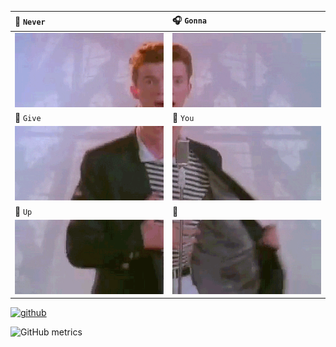 
|  :microphone: `Never` | :headphones: `Gonna` |
| :-------- | :---------- |
| ![one](https://github.com/VertDaider/VertDaider/raw/main/nggup(1).gif) | ![four](https://github.com/VertDaider/VertDaider/raw/main/nggup(4).gif) |
| :musical_keyboard: `Give` | :guitar: `You` |
| ![two](https://github.com/VertDaider/VertDaider/raw/main/nggup(2).gif) | ![five](https://github.com/VertDaider/VertDaider/raw/main/nggup(5).gif) |
| :saxophone: `Up` | 🌟 |
| ![three](https://github.com/VertDaider/VertDaider/raw/main/nggup(3).gif) | ![six](https://github.com/VertDaider/VertDaider/raw/main/nggup(6).gif) |



[<img src='https://cdn.jsdelivr.net/npm/simple-icons@3.0.1/icons/github.svg' alt='github' height='40'>](https://github.com/VertDaider)  

![GitHub metrics](https://metrics.lecoq.io/VertDaider)  
<!---
VertDaider/VertDaider is a ✨ special ✨ repository because its `README.md` (this file) appears on your GitHub profile.
You can click the Preview link to take a look at your changes.
--->
